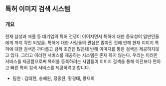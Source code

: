 ## 특허 이미지 검색 시스템
### 개요
 현재 삼성과 애플 등 대기업의 특허 전쟁이 이어지면서 특허에 대한 중요성이 일반인들에게 까지 각인 되었음.
 특허에 대한 사람들의 관심은 많아진 것에 반해 현재 이미지 특허에 대한 검색은 까다롭고 검색 조건은 많은데 반해 이미지를 통한 검색은 제공하지않고 있다. 그리고 이러한 서비스를 제공하는 시스템은 존재 하지 않는다. 우리는 이러한 서비스를 제공함으로써 특허를 등록하려는 사람들이 이미지 검색을 통해 이전보다 편하고 빠른 특허 검색 서비스를 제공하려고 합니다. 
 
 - 팀원 :
  김태현, 송혜원, 정종찬, 황경태, 황재희
  
